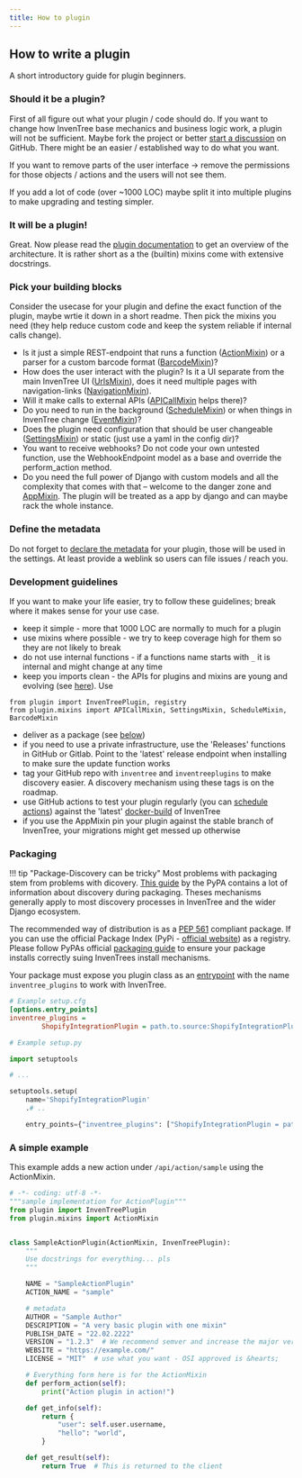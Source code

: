 ```yaml
---
title: How to plugin
---
```


## How to write a plugin
A short introductory guide for plugin beginners.

### Should it be a plugin?
First of all figure out what your plugin / code should do.
If you want to change how InvenTree base mechanics and business logic work, a plugin will not be sufficient. Maybe fork the project or better [start a discussion](https://github.com/inventree/InvenTree/discussions) on GitHub. There might be an easier / established way to do what you want.

If you want to remove parts of the user interface -> remove the permissions for those objects / actions and the users will not see them.

If you add a lot of code (over ~1000 LOC) maybe split it into multiple plugins to make upgrading and testing simpler.

### It will be a plugin!
Great. Now please read the [plugin documentation](./plugins.md) to get an overview of the architecture. It is rather short as a the (builtin) mixins come with extensive docstrings.

### Pick your building blocks
Consider the usecase for your plugin and define the exact function of the plugin, maybe wrtie it down in a short readme. Then pick the mixins you need (they help reduce custom code and keep the system reliable if internal calls change).

- Is it just a simple REST-endpoint that runs a function ([ActionMixin](./plugins/action.md)) or a parser for a custom barcode format ([BarcodeMixin](./plugins/barcode.md))?
- How does the user interact with the plugin? Is it a UI separate from the main InvenTree UI ([UrlsMixin](./plugins/urls.md)), does it need multiple pages with navigation-links ([NavigationMixin](./plugins/navigation.md)).
- Will it make calls to external APIs ([APICallMixin](./plugins/api.md) helps there)?
- Do you need to run in the background ([ScheduleMixin](./plugins/schedule.md)) or when things in InvenTree change ([EventMixin](./plugins/event.md))?
- Does the plugin need configuration that should be user changeable ([SettingsMixin](./plugins/settings.md)) or static (just use a yaml in the config dir)?
- You want to receive webhooks? Do not code your own untested function, use the WebhookEndpoint model as a base and override the perform_action method.
- Do you need the full power of Django with custom models and all the complexity that comes with that – welcome to the danger zone and [AppMixin](./plugins/app.md). The plugin will be treated as a app by django and can maybe rack the whole instance.

### Define the metadata
Do not forget to [declare the metadata](./plugins.md#plugin-options) for your plugin, those will be used in the settings. At least provide a weblink so users can file issues / reach you.

### Development guidelines
If you want to make your life easier, try to follow these guidelines; break where it makes sense for your use case.

- keep it simple - more that 1000 LOC are normally to much for a plugin
- use mixins where possible - we try to keep coverage high for them so they are not likely to break
- do not use internal functions - if a functions name starts with `_` it is internal and might change at any time
- keep you imports clean - the APIs for plugins and mixins are young and evolving (see [here](plugins.md#imports)). Use
```
from plugin import InvenTreePlugin, registry
from plugin.mixins import APICallMixin, SettingsMixin, ScheduleMixin, BarcodeMixin
```
- deliver as a package (see [below](#packaging))
- if you need to use a private infrastructure, use the 'Releases' functions in GitHub or Gitlab. Point to the 'latest' release endpoint when installing to make sure the update function works
- tag your GitHub repo with `inventree` and `inventreeplugins` to make discovery easier. A discovery mechanism using these tags is on the roadmap.
- use GitHub actions to test your plugin regularly (you can [schedule actions](https://docs.github.com/en/actions/learn-github-actions/events-that-trigger-workflows#schedule)) against the 'latest' [docker-build](https://hub.docker.com/r/inventree/inventree) of InvenTree
- if you use the AppMixin pin your plugin against the stable branch of InvenTree, your migrations might get messed up otherwise

### Packaging


!!! tip "Package-Discovery can be tricky"
    Most problems with packaging stem from problems with dicovery. [This guide](https://setuptools.pypa.io/en/latest/userguide/package_discovery.html#automatic-discovery) by the PyPA contains a lot of information about discovery during packaging. Theses mechanisms generally apply to most discovery processes in InvenTree and the wider Django ecosystem.

The recommended way of distribution is as a [PEP 561](https://peps.python.org/pep-0561/) compliant package. If you can use the official Package Index (PyPi - [official website](https://pypi.org/)) as a registry.  
Please follow PyPAs official [packaging guide](https://packaging.python.org/en/latest/tutorials/packaging-projects/) to ensure your package installs correctly suing InvenTrees install mechanisms.

Your package must expose you plugin class as an [entrypoint](https://setuptools.pypa.io/en/latest/userguide/entry_point.html) with the name `inventree_plugins` to work with InvenTree.

```setup.cfg
# Example setup.cfg
[options.entry_points]
inventree_plugins =
        ShopifyIntegrationPlugin = path.to.source:ShopifyIntegrationPluginClass
```

```setup.py
# Example setup.py

import setuptools

# ...

setuptools.setup(
    name='ShopifyIntegrationPlugin'
    .# ..

    entry_points={"inventree_plugins": ["ShopifyIntegrationPlugin = path.to.source:ShopifyIntegrationPluginClass"]}
```


### A simple example
This example adds a new action under `/api/action/sample` using the ActionMixin.
``` py
# -*- coding: utf-8 -*-
"""sample implementation for ActionPlugin"""
from plugin import InvenTreePlugin
from plugin.mixins import ActionMixin


class SampleActionPlugin(ActionMixin, InvenTreePlugin):
    """
    Use docstrings for everything... pls
    """

    NAME = "SampleActionPlugin"
    ACTION_NAME = "sample"

    # metadata
    AUTHOR = "Sample Author"
    DESCRIPTION = "A very basic plugin with one mixin"
    PUBLISH_DATE = "22.02.2222"
    VERSION = "1.2.3"  # We recommend semver and increase the major version with each new major release of InvenTree
    WEBSITE = "https://example.com/"
    LICENSE = "MIT"  # use what you want - OSI approved is &hearts;

    # Everything form here is for the ActionMixin
    def perform_action(self):
        print("Action plugin in action!")

    def get_info(self):
        return {
            "user": self.user.username,
            "hello": "world",
        }

    def get_result(self):
        return True  # This is returned to the client
```
